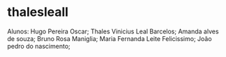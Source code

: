 # thalesleall

Alunos: 
Hugo Pereira Oscar;
Thales Vinicius Leal Barcelos;
Amanda alves de souza;
Bruno Rosa Maniglia;
Maria Fernanda Leite Felicissimo;
João pedro do nascimento;